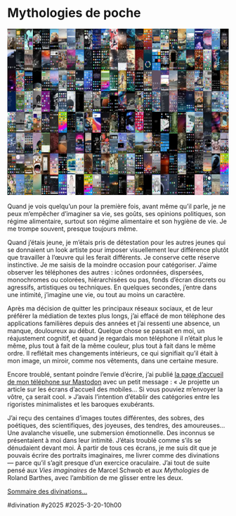 # Mythologies de poche

![208 écrans](_i/montage_final.webp)

Quand je vois quelqu’un pour la première fois, avant même qu’il parle, je ne peux m’empêcher d’imaginer sa vie, ses goûts, ses opinions politiques, son régime alimentaire, surtout son régime alimentaire et son hygiène de vie. Je me trompe souvent, presque toujours même.

Quand j’étais jeune, je m’étais pris de détestation pour les autres jeunes qui se donnaient un look artiste pour imposer visuellement leur différence plutôt que travailler à l’œuvre qui les ferait différents. Je conserve cette réserve instinctive. Je me saisis de la moindre occasion pour catégoriser. J’aime observer les téléphones des autres : icônes ordonnées, dispersées, monochromes ou colorées, hiérarchisées ou pas, fonds d’écran discrets ou agressifs, artistiques ou techniques. En quelques secondes, j’entre dans une intimité, j’imagine une vie, ou tout au moins un caractère.

Après ma décision de quitter les principaux réseaux sociaux, et de leur préférer la médiation de textes plus longs, j’ai effacé de mon téléphone des applications familières depuis des années et j’ai ressenti une absence, un manque, douloureux au début. Quelque chose se passait en moi, un réajustement cognitif, et quand je regardais mon téléphone il n’était plus le même, plus tout à fait de la même couleur, plus tout à fait dans le même ordre. Il reflétait mes changements intérieurs, ce qui signifiait qu’il était à mon image, un miroir, comme nos vêtements, dans une certaine mesure.

Encore troublé, sentant poindre l’envie d’écrire, j’ai publié [la page d’accueil de mon téléphone sur Mastodon](https://mamot.fr/@tcrouzet/114187736974949456) avec un petit message : « Je projette un article sur les écrans d’accueil des mobiles… Si vous pouviez m’envoyer la vôtre, ça serait cool. » J’avais l’intention d’établir des catégories entre les rigoristes minimalistes et les baroques exubérants.

J’ai reçu des centaines d’images toutes différentes, des sobres, des poétiques, des scientifiques, des joyeuses, des tendres, des amoureuses… Une avalanche visuelle, une submersion émotionnelle. Des inconnus se présentaient à moi dans leur intimité. J’étais troublé comme s’ils se dénudaient devant moi. À partir de tous ces écrans, je me suis dit que je pouvais écrire des portraits imaginaires, me livrer comme des divinations — parce qu’il s’agit presque d’un exercice oraculaire. J’ai tout de suite pensé aux *Vies imaginaires* de Marcel Schwob et aux *Mythologies* de Roland Barthes, avec l’ambition de me glisser entre les deux.

[Sommaire des divinations…](https://tcrouzet.com/tag/divination/)

#divination #y2025 #2025-3-20-10h00

